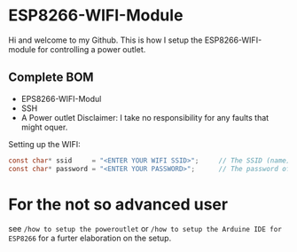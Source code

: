 # ESP8266-WIFI-Module
Hi and welcome to my Github. This is how I setup the ESP8266-WIFI-module for controlling a power outlet. 
## Complete BOM
* EPS8266-WIFI-Modul
* SSH
* A Power outlet
Disclaimer: I take no responsibility for any faults that might oquer. 

Setting up the WIFI:
```c
const char* ssid     = "<ENTER YOUR WIFI SSID>";     // The SSID (name) of the Wi-Fi network you want to connect to
const char* password = "<ENTER YOUR PASSWORD>";      // The password of the Wi-Fi network   
```



# For the not so advanced user
see `/how to setup the poweroutlet` or `/how to setup the Arduine IDE for ESP8266` for a furter elaboration on the setup. 
